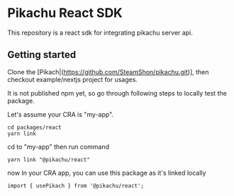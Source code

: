 # Pikachu React SDK

This repository is a react sdk for integrating pikachu server api.

## Getting started

Clone the [Pikach|(https://github.com/SteamShon/pikachu.git)], then checkout example/nextjs project for usages.

It is not published npm yet, so go through following steps to locally test the package.

Let's assume your CRA is "my-app".

```
cd packages/react
yarn link
```

cd to "my-app" then run command

```
yarn link "@pikachu/react"
```

now In your CRA app, you can use this package as it's linked locally

```
import { usePikach } from '@pikachu/react';
```
